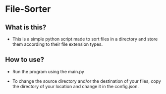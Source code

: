 # File-Sorter
## What is this?
- This is a simple python script made to sort files in a directory and store them according to their file extension types.

## How to use?
- Run the program using the main.py

- To change the source directory and/or the destination of your files, copy the directory of your location and change it in the config.json.
